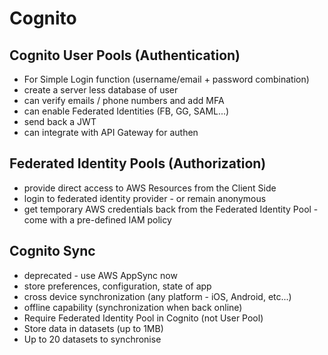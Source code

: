 # Cognito

## Cognito User Pools (Authentication)

- For Simple Login function (username/email + password combination)
- create a server less database of user
- can verify emails / phone numbers and add MFA
- can enable Federated Identities (FB, GG, SAML...)
- send back a JWT
- can integrate with API Gateway for authen

## Federated Identity Pools (Authorization)

- provide direct access to AWS Resources from the Client Side
- login to federated identity provider - or remain anonymous
- get temporary AWS credentials back from the Federated Identity Pool - come with a pre-defined IAM policy

## Cognito Sync

- deprecated - use AWS AppSync now
- store preferences, configuration, state of app
- cross device synchronization (any platform - iOS, Android, etc...)
- offline capability (synchronization when back online)
- Require Federated Identity Pool in Cognito (not User Pool)
- Store data in datasets (up to 1MB)
- Up to 20 datasets to synchronise